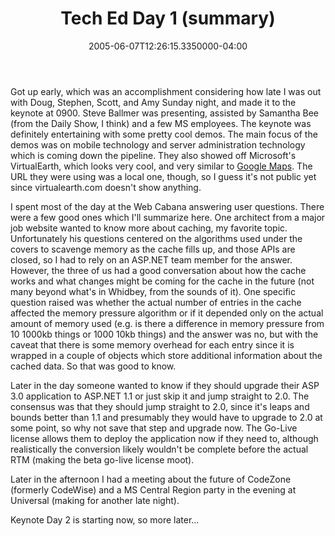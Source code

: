 ﻿---
title: Tech Ed Day 1 (summary)
date: "2005-06-07T12:26:15.3350000-04:00"
description: Got up early, which was an accomplishment considering how late I was out with Doug, Stephen, Scott, and Amy Sunday night, and made it to the keynote at 0900.
featuredImage: /img/background-2462434_1280.jpg
---

Got up early, which was an accomplishment considering how late I was out with Doug, Stephen, Scott, and Amy Sunday night, and made it to the keynote at 0900. Steve Ballmer was presenting, assisted by Samantha Bee (from the Daily Show, I think) and a few MS employees. The keynote was definitely entertaining with some pretty cool demos. The main focus of the demos was on mobile technology and server administration technology which is coming down the pipeline. They also showed off Microsoft's VirtualEarth, which looks very cool, and very similar to [Google Maps](http://maps.google.com/). The URL they were using was a local one, though, so I guess it's not public yet since virtualearth.com doesn't show anything.

I spent most of the day at the Web Cabana answering user questions. There were a few good ones which I'll summarize here. One architect from a major job website wanted to know more about caching, my favorite topic. Unfortunately his questions centered on the algorithms used under the covers to scavenge memory as the cache fills up, and those APIs are closed, so I had to rely on an ASP.NET team member for the answer. However, the three of us had a good conversation about how the cache works and what changes might be coming for the cache in the future (not many beyond what's in Whidbey, from the sounds of it). One specific question raised was whether the actual number of entries in the cache affected the memory pressure algorithm or if it depended only on the actual amount of memory used (e.g. is there a difference in memory pressure from 10 1000kb things or 1000 10kb things) and the answer was no, but with the caveat that there is some memory overhead for each entry since it is wrapped in a couple of objects which store additional information about the cached data. So that was good to know.

Later in the day someone wanted to know if they should upgrade their ASP 3.0 application to ASP.NET 1.1 or just skip it and jump straight to 2.0. The consensus was that they should jump straight to 2.0, since it's leaps and bounds better than 1.1 and presumably they would have to upgrade to 2.0 at some point, so why not save that step and upgrade now. The Go-Live license allows them to deploy the application now if they need to, although realistically the conversion likely wouldn't be complete before the actual RTM (making the beta go-live license moot).

Later in the afternoon I had a meeting about the future of CodeZone (formerly CodeWise) and a MS Central Region party in the evening at Universal (making for another late night).

Keynote Day 2 is starting now, so more later…

